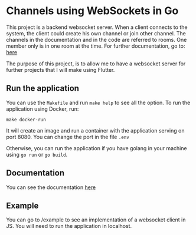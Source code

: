 # Channels using WebSockets in Go

This project is a backend websocket server. When a client connects to the system, the client could create his own channel or join other channel. The channels in the documentation and in the code are referred to rooms. One member only is in one room at the time. For further documentation, go to: [here](https://onmax.github.io/ws-channels-go/)

The purpose of this project, is to allow me to have a websocket server for further projects that I will make using Flutter.

## Run the application

You can use the ```Makefile``` and run ```make help``` to see all the option. To run the application using Docker, run:

```make docker-run```

It will create an image and run a container with the application serving on port 8080. You can change the port in the file ```.env```

Otherwise, you can run the application if you have golang in your machine using ```go run``` or ```go build```.

## Documentation

You can see the documentation [here](https://onmax.github.io/ws-channels-go/)

## Example

You can go to /example to see an implementation of a websocket client in JS. You will need to run the application in localhost.
